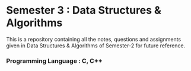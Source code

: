 # Semester 3 : Data Structures & Algorithms

This is a repository containing all the notes, questions and assignments given in Data Structures & Algorithms of Semester-2 for future reference.

### Programming Language : C, C++
